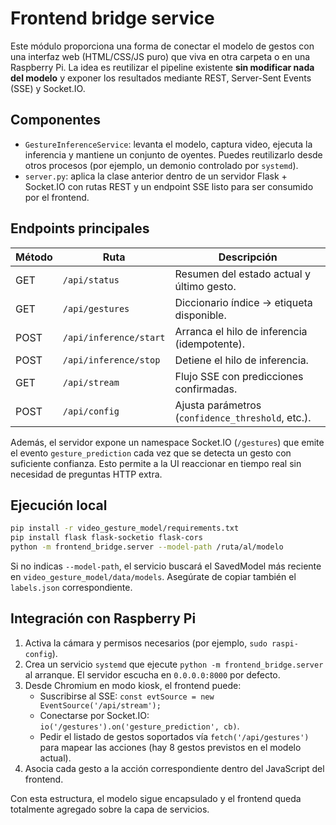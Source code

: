 # Frontend bridge service

Este módulo proporciona una forma de conectar el modelo de gestos con una
interfaz web (HTML/CSS/JS puro) que viva en otra carpeta o en una Raspberry Pi.
La idea es reutilizar el pipeline existente **sin modificar nada del modelo** y
exponer los resultados mediante REST, Server-Sent Events (SSE) y Socket.IO.

## Componentes

- `GestureInferenceService`: levanta el modelo, captura video, ejecuta la
  inferencia y mantiene un conjunto de oyentes. Puedes reutilizarlo desde otros
  procesos (por ejemplo, un demonio controlado por `systemd`).
- `server.py`: aplica la clase anterior dentro de un servidor Flask + Socket.IO
  con rutas REST y un endpoint SSE listo para ser consumido por el frontend.

## Endpoints principales

| Método | Ruta                 | Descripción |
|--------|---------------------|-------------|
| GET    | `/api/status`       | Resumen del estado actual y último gesto. |
| GET    | `/api/gestures`     | Diccionario índice → etiqueta disponible. |
| POST   | `/api/inference/start` | Arranca el hilo de inferencia (idempotente). |
| POST   | `/api/inference/stop`  | Detiene el hilo de inferencia. |
| GET    | `/api/stream`       | Flujo SSE con predicciones confirmadas. |
| POST   | `/api/config`       | Ajusta parámetros (`confidence_threshold`, etc.). |

Además, el servidor expone un namespace Socket.IO (`/gestures`) que emite el
evento `gesture_prediction` cada vez que se detecta un gesto con suficiente
confianza. Esto permite a la UI reaccionar en tiempo real sin necesidad de
preguntas HTTP extra.

## Ejecución local

```bash
pip install -r video_gesture_model/requirements.txt
pip install flask flask-socketio flask-cors
python -m frontend_bridge.server --model-path /ruta/al/modelo
```

Si no indicas `--model-path`, el servicio buscará el SavedModel más reciente en
`video_gesture_model/data/models`. Asegúrate de copiar también el `labels.json`
correspondiente.

## Integración con Raspberry Pi

1. Activa la cámara y permisos necesarios (por ejemplo, `sudo raspi-config`).
2. Crea un servicio `systemd` que ejecute `python -m frontend_bridge.server` al
   arranque. El servidor escucha en `0.0.0.0:8000` por defecto.
3. Desde Chromium en modo kiosk, el frontend puede:
   - Suscribirse al SSE: `const evtSource = new EventSource('/api/stream');`
   - Conectarse por Socket.IO: `io('/gestures').on('gesture_prediction', cb)`.
   - Pedir el listado de gestos soportados vía `fetch('/api/gestures')` para
     mapear las acciones (hay 8 gestos previstos en el modelo actual).
4. Asocia cada gesto a la acción correspondiente dentro del JavaScript del
   frontend.

Con esta estructura, el modelo sigue encapsulado y el frontend queda totalmente
agregado sobre la capa de servicios.
